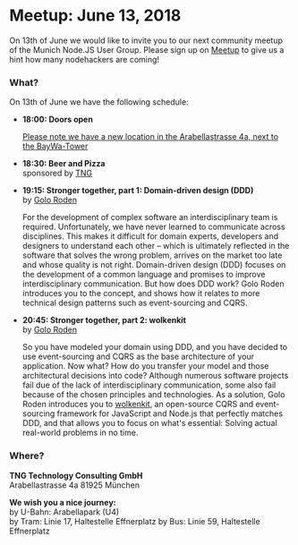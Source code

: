 # Meetup: June 13, 2018

On 13th of June we would like to invite you to our next community meetup of the Munich Node.JS User Group. 
Please sign up on [Meetup](https://www.meetup.com/Munich-Node-js-User-Group/events/249664004/) to give us a hint how many nodehackers are coming!

### What?

On 13th of June we have the following schedule:


*   **18:00: Doors open**  

    [Please note we have a new location in the Arabellastrasse 4a, next to the BayWa-Tower](https://www.tngtech.com/kontakt-und-impressum.html)
    
*   **18:30: Beer and Pizza**  
    sponsored by [TNG](https://www.tngtech.com/en.html)

*   **19:15: Stronger together, part 1: Domain-driven design (DDD)**  
    by [Golo Roden](/speakers.html#golor)

    For the development of complex software an interdisciplinary team is required. Unfortunately, we have never learned to communicate across disciplines. This makes it difficult for domain experts, developers and designers to understand each other – which is ultimately reflected in the software that solves the wrong problem, arrives on the market too late and whose quality is not right. Domain-driven design (DDD) focuses on the development of a common language and promises to improve interdisciplinary communication. But how does DDD work? Golo Roden introduces you to the concept, and shows how it relates to more technical design patterns such as event-sourcing and CQRS.

*   **20:45: Stronger together, part 2: wolkenkit**  
    by [Golo Roden](/speakers.html#golor)

    So you have modeled your domain using DDD, and you have decided to use
    event-sourcing and CQRS as the base architecture of your application. Now what?
    How do you transfer your model and those architectural decisions into code?
    Although numerous software projects fail due of the lack of interdisciplinary
    communication, some also fail because of the chosen principles and
    technologies. As a solution, Golo Roden introduces you to
    [wolkenkit](https://www.wolkenkit.io/), an open-source CQRS and event-sourcing
    framework for JavaScript and Node.js that perfectly matches DDD, and that
    allows you to
    focus on what's essential: Solving actual real-world problems in no time.

### Where?

**TNG Technology Consulting GmbH**   
Arabellastrasse 4a
81925 München

**We wish you a nice journey:**  
by U-Bahn: Arabellapark (U4)  
by Tram: Linie 17, Haltestelle Effnerplatz
by Bus: Linie 59, Haltestelle Effnerplatz

